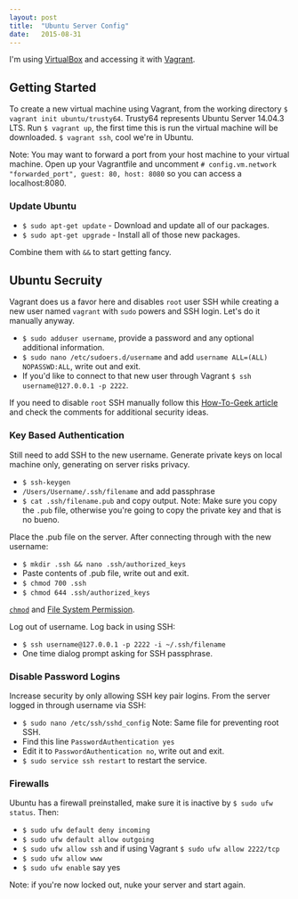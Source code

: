 ```yaml
---
layout: post
title:  "Ubuntu Server Config"
date:   2015-08-31
---
```


I'm using [VirtualBox](https://www.virtualbox.org/) and accessing it with [Vagrant](https://www.vagrantup.com/).

## Getting Started  

To create a new virtual machine using Vagrant, from the working directory `$ vagrant init ubuntu/trusty64`. Trusty64 represents Ubuntu Server 14.04.3 LTS. Run `$ vagrant up`, the first time this is run the virtual machine will be downloaded. `$ vagrant ssh`, cool we're in Ubuntu.

Note: You may want to forward a port from your host machine to your virtual machine. Open up your Vagrantfile and uncomment `# config.vm.network "forwarded_port", guest: 80, host: 8080` so you can access a localhost:8080.

### Update Ubuntu

* `$ sudo apt-get update` - Download and update all of our packages.
* `$ sudo apt-get upgrade` - Install all of those new packages.

Combine them with `&&` to start getting fancy.

## Ubuntu Secruity

Vagrant does us a favor here and disables `root` user SSH while creating a new user named `vagrant` with `sudo` powers and SSH login. Let's do it manually anyway.

* `$ sudo adduser username`, provide a password and any optional additional information.
* `$ sudo nano /etc/sudoers.d/username` and add `username ALL=(ALL) NOPASSWD:ALL`, write out and exit.
* If you'd like to connect to that new user through Vagrant `$ ssh username@127.0.0.1 -p 2222`.

If you need to disable `root` SSH manually follow this [How-To-Geek article](http://www.howtogeek.com/howto/linux/security-tip-disable-root-ssh-login-on-linux/) and check the comments for additional security ideas.

### Key Based Authentication

Still need to add SSH to the new username. Generate private keys on local machine only, generating on server risks privacy.

* `$ ssh-keygen`
* `/Users/Username/.ssh/filename` and add passphrase
* `$ cat .ssh/filename.pub` and copy output. Note: Make sure you copy the `.pub`
file, otherwise you're going to copy the private key and that is no bueno.

Place the .pub file on the server. After connecting through with the new username:

* `$ mkdir .ssh && nano .ssh/authorized_keys`
* Paste contents of .pub file, write out and exit.
* `$ chmod 700 .ssh`
* `$ chmod 644 .ssh/authorized_keys`

[`chmod`](https://en.wikipedia.org/wiki/Chmod) and [File System Permission](https://en.wikipedia.org/wiki/File_system_permissions).

Log out of username. Log back in using SSH:

* `$ ssh username@127.0.0.1 -p 2222 -i ~/.ssh/filename`
* One time dialog prompt asking for SSH passphrase.

### Disable Password Logins

Increase security by only allowing SSH key pair logins. From the server logged in through username via SSH:

* `$ sudo nano /etc/ssh/sshd_config` Note: Same file for preventing root SSH.
* Find this line `PasswordAuthentication yes`
* Edit it to `PasswordAuthentication no`, write out and exit.
* `$ sudo service ssh restart` to restart the service.

### Firewalls

Ubuntu has a firewall preinstalled, make sure it is inactive by `$ sudo ufw status`. Then:

* `$ sudo ufw default deny incoming`
* `$ sudo ufw default allow outgoing`
* `$ sudo ufw allow ssh` and if using Vagrant `$ sudo ufw allow 2222/tcp`
* `$ sudo ufw allow www`
* `$ sudo ufw enable` say yes

Note: if you're now locked out, nuke your server and start again.
